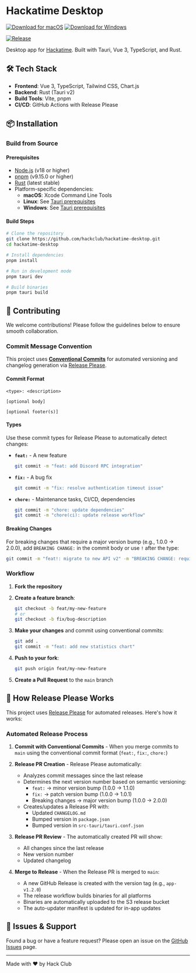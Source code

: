 # Hackatime Desktop

[![Download for macOS](https://img.shields.io/badge/Download-macOS-blue?style=for-the-badge&logo=apple)](https://hackatimerelease.leafd.workers.dev/latest?platform=macos)
[![Download for Windows](https://img.shields.io/badge/Download-Windows-blue?style=for-the-badge&logo=windows)](https://hackatimerelease.leafd.workers.dev/latest?platform=windows)

[![Release](https://github.com/hackclub/hackatime-desktop/actions/workflows/release.yaml/badge.svg)](https://github.com/hackclub/hackatime-desktop/actions/workflows/release.yaml)

Desktop app for [Hackatime](https://hackatime.hackclub.com). Built with Tauri, Vue 3, TypeScript, and Rust.

## 🛠️ Tech Stack

- **Frontend**: Vue 3, TypeScript, Tailwind CSS, Chart.js
- **Backend**: Rust (Tauri v2)
- **Build Tools**: Vite, pnpm
- **CI/CD**: GitHub Actions with Release Please

## 📦 Installation

### Build from Source

#### Prerequisites

- [Node.js](https://nodejs.org/) (v18 or higher)
- [pnpm](https://pnpm.io/) (v9.15.0 or higher)
- [Rust](https://rustup.rs/) (latest stable)
- Platform-specific dependencies:
  - **macOS**: Xcode Command Line Tools
  - **Linux**: See [Tauri prerequisites](https://tauri.app/v1/guides/getting-started/prerequisites)
  - **Windows**: See [Tauri prerequisites](https://tauri.app/v1/guides/getting-started/prerequisites)

#### Build Steps

```bash
# Clone the repository
git clone https://github.com/hackclub/hackatime-desktop.git
cd hackatime-desktop

# Install dependencies
pnpm install

# Run in development mode
pnpm tauri dev

# Build binaries
pnpm tauri build
```

## 🤝 Contributing

We welcome contributions! Please follow the guidelines below to ensure smooth collaboration.

### Commit Message Convention

This project uses [**Conventional Commits**](https://www.conventionalcommits.org/) for automated versioning and changelog generation via [Release Please](https://github.com/googleapis/release-please).

#### Commit Format

```
<type>: <description>

[optional body]

[optional footer(s)]
```

#### Types

Use these commit types for Release Please to automatically detect changes:

- **`feat:`** - A new feature 
  ```bash
  git commit -m "feat: add Discord RPC integration"
  ```

- **`fix:`** - A bug fix 
  ```bash
  git commit -m "fix: resolve authentication timeout issue"
  ```

- **`chore:`** - Maintenance tasks, CI/CD, dependencies 
  ```bash
  git commit -m "chore: update dependencies"
  git commit -m "chore(ci): update release workflow"
  ```

#### Breaking Changes

For breaking changes that require a major version bump (e.g., 1.0.0 → 2.0.0), add `BREAKING CHANGE:` in the commit body or use `!` after the type:

```bash
git commit -m "feat!: migrate to new API v2" -m "BREAKING CHANGE: requires new authentication flow"
```

### Workflow

1. **Fork the repository**
2. **Create a feature branch**:
   ```bash
   git checkout -b feat/my-new-feature
   # or
   git checkout -b fix/bug-description
   ```

3. **Make your changes** and commit using conventional commits:
   ```bash
   git add .
   git commit -m "feat: add new statistics chart"
   ```

4. **Push to your fork**:
   ```bash
   git push origin feat/my-new-feature
   ```

5. **Create a Pull Request** to the `main` branch

## 🔄 How Release Please Works

This project uses [Release Please](https://github.com/googleapis/release-please) for automated releases. Here's how it works:

### Automated Release Process

1. **Commit with Conventional Commits** - When you merge commits to `main` using the conventional commit format (`feat:`, `fix:`, `chore:`)

2. **Release PR Creation** - Release Please automatically:
   - Analyzes commit messages since the last release
   - Determines the next version number based on semantic versioning:
     - `feat:` → minor version bump (1.0.0 → 1.1.0)
     - `fix:` → patch version bump (1.0.0 → 1.0.1)
     - Breaking changes → major version bump (1.0.0 → 2.0.0)
   - Creates/updates a Release PR with:
     - Updated `CHANGELOG.md`
     - Bumped version in `package.json`
     - Bumped version in `src-tauri/tauri.conf.json`

3. **Release PR Review** - The automatically created PR will show:
   - All changes since the last release
   - New version number
   - Updated changelog
   
4. **Merge to Release** - When the Release PR is merged to `main`:
   - A new GitHub Release is created with the version tag (e.g., `app-v1.2.0`)
   - The release workflow builds binaries for all platforms
   - Binaries are automatically uploaded to the S3 release bucket
   - The auto-updater manifest is updated for in-app updates

## 🐛 Issues & Support

Found a bug or have a feature request? Please open an issue on the [GitHub Issues](https://github.com/hackclub/hackatime-desktop/issues) page.

---

Made with ❤️ by Hack Club
